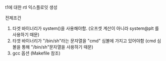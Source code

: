 t1에 대한 rtl 익스플로잇 생성

전제조건  
1. 타겟 바이너리가 system()을 사용해야함. (오프셋 계산이 아니라 system@plt 를 사용하기 때문)  
2. 타겟 바이너리가 "/bin/sh"라는 문자열을 "cmd" 심볼에 가지고 있어야함 (cmd 심볼을 통해  "/bin/sh"문자열을 사용하기 때문)  
3. gcc 옵션 (Makefile 참조)  


